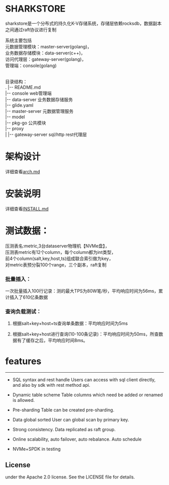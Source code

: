 # SHARKSTORE
sharkstore是一个分布式的持久化K-V存储系统，存储层依赖rocksdb，数据副本之间通过raft协议进行复制<br>

系统主要包括<br>
元数据管理模块：master-server(golang)，<br>
业务数据存储模块：data-server(c++)，<br>
访问代理层：gateway-server(golang)，<br>
管理端：console(golang)<br><br>

目录结构：<br>
.
|-- README.md<br>
|-- console web管理端<br>
|-- data-server 业务数据存储服务<br>
|-- glide.yaml<br>
|-- master-server 元数据管理服务<br>
|-- model<br>
|-- pkg-go 公共模块<br>
|-- proxy<br>
|   |-- gateway-server  sql/http rest代理层<br>

# 架构设计
详细查看[arch.md](doc/arch.md)<br>

# 安装说明
详细查看[INSTALL.md](INSTALL.md)<br>

# 测试数据：
压测表名:metric,3台dataserver物理机【NVMe盘】，<br>
压测表metric有12个column，每个column都为int类型，<br>
前4个column(salt,key,host,ts)组成联合索引做为key，<br>
对metric表预分裂100个range，三个副本，raft复制<br>

### 批量插入：

 一次批量插入100行记录：测的最大TPS为80W笔/秒，平均响应时间为56ms，累计插入了610亿条数据<br>
 
### 查询负载测试：
1) 根据salt+key+host+ts查询单条数据：平均响应时间为5ms<br>

2) 根据salt+key+host进行查询(10-100条记录)：平均响应时间为50ms，所查数据有了缓存之后，平均响应时间8ms。<br>




# features
--------
* SQL syntax and rest handle
	Users can access with sql client directly, and also by sdk
	with rest method api.

* Dynamic table scheme
	Table columns which need be added or renamed is allowed.

* Pre-sharding
	Table can be created pre-sharding.

* Data global sorted
	User can global scan by primary key.

* Strong consistency.
	Data replicated as raft group.

* Online scalability, auto failover, auto rebalance.
	Auto schedule 

* NVMe+SPDK 
	in testing


License
-------
under the Apache 2.0 license. See the LICENSE file for details.
